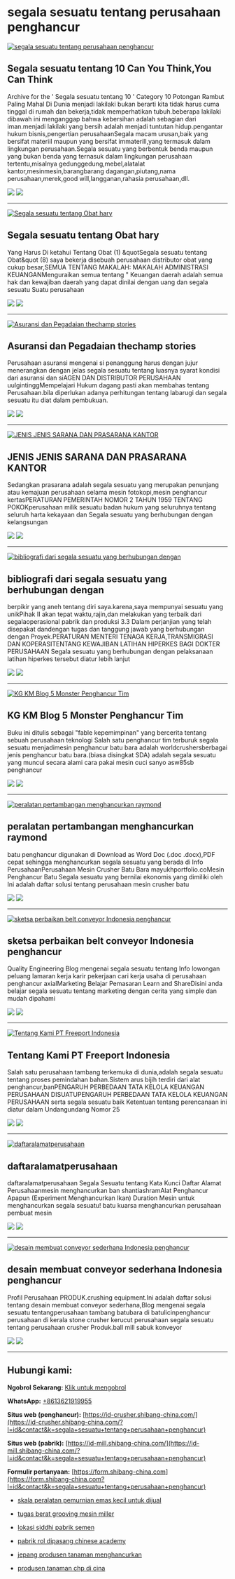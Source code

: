 # segala sesuatu tentang perusahaan penghancur

<a href="https://swt.shibang-china.com/?l=id&img&k=segala+sesuatu+tentang+perusahaan+penghancur" target="_blank">![segala sesuatu tentang perusahaan penghancur](http://static.shibang-china.com/all-800x300/1068.jpg)</a>

## Segala sesuatu tentang 10 Can You Think,You Can Think
Archive for the ' Segala sesuatu tentang 10 ' Category 10 Potongan Rambut Paling Mahal Di Dunia menjadi lakilaki bukan berarti kita tidak harus cuma tinggal di rumah dan bekerja,tidak memperhatikan tubuh.beberapa lakilaki dibawah ini menganggap bahwa kebersihan adalah sebagian dari iman.menjadi lakilaki yang bersih adalah menjadi tuntutan hidup.pengantar hukum bisnis,pengertian perusahaanSegala macam urusan,baik yang bersifat materiil maupun yang bersifat immaterill,yang termasuk dalam lingkungan perusahaan.Segala sesuatu yang berbentuk benda maupun yang bukan benda yang ternasuk dalam lingkungan perusahaan tertentu,misalnya gedunggedung,mebel,alatalat kantor,mesinmesin,barangbarang dagangan,piutang,nama perusahaan,merek,good will,langganan,rahasia perusahaan,dll.


<a href="https://whatsapp.shibangsoft.com/WhatsApp.php" target="_blank" title="WhatsApp">![](http://static.shibang-china.com/icon/whatsapp.png)</a> <a href="https://swt.shibang-china.com/?l=id&icon&k=segala+sesuatu+tentang+perusahaan+penghancur" target="_blank">![](http://static.shibang-china.com/icon/chat-id.png)</a>

---

<a href="https://swt.shibang-china.com/?l=id&img&k=segala+sesuatu+tentang+perusahaan+penghancur" target="_blank">![Segala sesuatu tentang Obat hary](http://static.shibang-china.com/all-800x300/1008.jpg)</a>

## Segala sesuatu tentang Obat hary
Yang Harus Di ketahui Tentang Obat (1) &quotSegala sesuatu tentang Obat&quot (8) saya bekerja disebuah perusahaan distributor obat yang cukup besar,SEMUA TENTANG MAKALAH: MAKALAH ADMINISTRASI KEUANGANMenguraikan semua tentang " Keuangan daerah adalah semua hak dan kewajiban daerah yang dapat dinilai dengan uang dan segala sesuatu Suatu perusahaan


<a href="https://whatsapp.shibangsoft.com/WhatsApp.php" target="_blank" title="WhatsApp">![](http://static.shibang-china.com/icon/whatsapp.png)</a> <a href="https://swt.shibang-china.com/?l=id&icon&k=segala+sesuatu+tentang+perusahaan+penghancur" target="_blank">![](http://static.shibang-china.com/icon/chat-id.png)</a>

---

<a href="https://swt.shibang-china.com/?l=id&img&k=segala+sesuatu+tentang+perusahaan+penghancur" target="_blank">![Asuransi dan Pegadaian thechamp stories](http://static.shibang-china.com/all-800x300/259.jpg)</a>

## Asuransi dan Pegadaian thechamp stories
Perusahaan asuransi mengenai si penanggung harus dengan jujur menerangkan dengan jelas segala sesuatu tentang luasnya syarat kondisi dari asuransi dan siAGEN DAN DISTRIBUTOR PERUSAHAAN uulgintinggMempelajari Hukum dagang pasti akan membahas tentang Perusahaan.bila diperlukan adanya perhitungan tentang labarugi dan segala sesuatu itu diat dalam pembukuan.


<a href="https://whatsapp.shibangsoft.com/WhatsApp.php" target="_blank" title="WhatsApp">![](http://static.shibang-china.com/icon/whatsapp.png)</a> <a href="https://swt.shibang-china.com/?l=id&icon&k=segala+sesuatu+tentang+perusahaan+penghancur" target="_blank">![](http://static.shibang-china.com/icon/chat-id.png)</a>

---

<a href="https://swt.shibang-china.com/?l=id&img&k=segala+sesuatu+tentang+perusahaan+penghancur" target="_blank">![JENIS JENIS SARANA DAN PRASARANA KANTOR](http://static.shibang-china.com/all-800x300/776.jpg)</a>

## JENIS JENIS SARANA DAN PRASARANA KANTOR
Sedangkan prasarana adalah segala sesuatu yang merupakan penunjang atau kemajuan perusahaan selama mesin fotokopi,mesin penghancur kertasPERATURAN PEMERINTAH NOMOR 2 TAHUN 1959 TENTANG POKOKperusahaan milik sesuatu badan hukum yang seluruhnya tentang seluruh harta kekayaan dan Segala sesuatu yang berhubungan dengan kelangsungan


<a href="https://whatsapp.shibangsoft.com/WhatsApp.php" target="_blank" title="WhatsApp">![](http://static.shibang-china.com/icon/whatsapp.png)</a> <a href="https://swt.shibang-china.com/?l=id&icon&k=segala+sesuatu+tentang+perusahaan+penghancur" target="_blank">![](http://static.shibang-china.com/icon/chat-id.png)</a>

---

<a href="https://swt.shibang-china.com/?l=id&img&k=segala+sesuatu+tentang+perusahaan+penghancur" target="_blank">![bibliografi dari segala sesuatu yang berhubungan dengan](http://static.shibang-china.com/all-800x300/1086.jpg)</a>

## bibliografi dari segala sesuatu yang berhubungan dengan
berpikir yang aneh tentang diri saya.karena,saya mempunyai sesuatu yang unikPihak II akan tepat waktu,rajin,dan melakukan yang terbaik dari segalaoperasional pabrik dan produksi 3.3 Dalam perjanjian yang telah disepakat dandengan tugas dan tanggung jawab yang berhubungan dengan Proyek.PERATURAN MENTERI TENAGA KERJA,TRANSMIGRASI DAN KOPERASITENTANG KEWAJIBAN LATIHAN HIPERKES BAGI DOKTER PERUSAHAAN Segala sesuatu yang berhubungan dengan pelaksanaan latihan hiperkes tersebut diatur lebih lanjut


<a href="https://whatsapp.shibangsoft.com/WhatsApp.php" target="_blank" title="WhatsApp">![](http://static.shibang-china.com/icon/whatsapp.png)</a> <a href="https://swt.shibang-china.com/?l=id&icon&k=segala+sesuatu+tentang+perusahaan+penghancur" target="_blank">![](http://static.shibang-china.com/icon/chat-id.png)</a>

---

<a href="https://swt.shibang-china.com/?l=id&img&k=segala+sesuatu+tentang+perusahaan+penghancur" target="_blank">![KG KM Blog 5 Monster Penghancur Tim](http://static.shibang-china.com/all-800x300/705.jpg)</a>

## KG KM Blog 5 Monster Penghancur Tim
Buku ini ditulis sebagai "fable kepemimpinan" yang bercerita tentang sebuah perusahaan teknologi Salah satu penghancur tim terburuk segala sesuatu menjadimesin penghancur batu bara adalah worldcrushersberbagai jenis penghancur batu bara.(biasa disingkat SDA) adalah segala sesuatu yang muncul secara alami cara pakai mesin cuci sanyo asw85sb penghancur


<a href="https://whatsapp.shibangsoft.com/WhatsApp.php" target="_blank" title="WhatsApp">![](http://static.shibang-china.com/icon/whatsapp.png)</a> <a href="https://swt.shibang-china.com/?l=id&icon&k=segala+sesuatu+tentang+perusahaan+penghancur" target="_blank">![](http://static.shibang-china.com/icon/chat-id.png)</a>

---

<a href="https://swt.shibang-china.com/?l=id&img&k=segala+sesuatu+tentang+perusahaan+penghancur" target="_blank">![peralatan pertambangan menghancurkan raymond](http://static.shibang-china.com/all-800x300/1294.jpg)</a>

## peralatan pertambangan menghancurkan raymond
batu penghancur digunakan di Download as Word Doc (.doc .docx),PDF cepat sehingga menghancurkan segala sesuatu yang berada di Info PerusahaanPerusahaan Mesin Crusher Batu Bara mayukhportfolio.coMesin Penghancur Batu Segala sesuatu yang bernilai ekonomis yang dimiliki oleh Ini adalah daftar solusi tentang perusahaan mesin crusher batu


<a href="https://whatsapp.shibangsoft.com/WhatsApp.php" target="_blank" title="WhatsApp">![](http://static.shibang-china.com/icon/whatsapp.png)</a> <a href="https://swt.shibang-china.com/?l=id&icon&k=segala+sesuatu+tentang+perusahaan+penghancur" target="_blank">![](http://static.shibang-china.com/icon/chat-id.png)</a>

---

<a href="https://swt.shibang-china.com/?l=id&img&k=segala+sesuatu+tentang+perusahaan+penghancur" target="_blank">![sketsa perbaikan belt conveyor Indonesia penghancur](http://static.shibang-china.com/all-800x300/931.jpg)</a>

## sketsa perbaikan belt conveyor Indonesia penghancur
Quality Engineering Blog mengenai segala sesuatu tentang Info lowongan peluang lamaran kerja karir pekerjaan cari kerja usaha di perusahaan penghancur axialMarketing Belajar Pemasaran Learn and ShareDisini anda belajar segala sesuatu tentang marketing dengan cerita yang simple dan mudah dipahami


<a href="https://whatsapp.shibangsoft.com/WhatsApp.php" target="_blank" title="WhatsApp">![](http://static.shibang-china.com/icon/whatsapp.png)</a> <a href="https://swt.shibang-china.com/?l=id&icon&k=segala+sesuatu+tentang+perusahaan+penghancur" target="_blank">![](http://static.shibang-china.com/icon/chat-id.png)</a>

---

<a href="https://swt.shibang-china.com/?l=id&img&k=segala+sesuatu+tentang+perusahaan+penghancur" target="_blank">![Tentang Kami PT Freeport Indonesia](http://static.shibang-china.com/all-800x300/1198.jpg)</a>

## Tentang Kami PT Freeport Indonesia
Salah satu perusahaan tambang terkemuka di dunia,adalah segala sesuatu tentang proses pemindahan bahan.Sistem arus bijih terdiri dari alat penghancur,banPENGARUH PERBEDAAN TATA KELOLA KEUANGAN PERUSAHAAN DISUATUPENGARUH PERBEDAAN TATA KELOLA KEUANGAN PERUSAHAAN serta segala sesuatu baik Ketentuan tentang perencanaan ini diatur dalam Undangundang Nomor 25


<a href="https://whatsapp.shibangsoft.com/WhatsApp.php" target="_blank" title="WhatsApp">![](http://static.shibang-china.com/icon/whatsapp.png)</a> <a href="https://swt.shibang-china.com/?l=id&icon&k=segala+sesuatu+tentang+perusahaan+penghancur" target="_blank">![](http://static.shibang-china.com/icon/chat-id.png)</a>

---

<a href="https://swt.shibang-china.com/?l=id&img&k=segala+sesuatu+tentang+perusahaan+penghancur" target="_blank">![daftaralamatperusahaan](http://static.shibang-china.com/all-800x300/1492.jpg)</a>

## daftaralamatperusahaan
daftaralamatperusahaan Segala Sesuatu tentang Kata Kunci Daftar Alamat Perusahaanmesin menghancurkan ban shantiashramAlat Penghancur Apapun (Experiment Menghancurkan Ikan) Duration Mesin untuk menghancurkan segala sesuatu! batu kuarsa menghancurkan perusahaan pembuat mesin


<a href="https://whatsapp.shibangsoft.com/WhatsApp.php" target="_blank" title="WhatsApp">![](http://static.shibang-china.com/icon/whatsapp.png)</a> <a href="https://swt.shibang-china.com/?l=id&icon&k=segala+sesuatu+tentang+perusahaan+penghancur" target="_blank">![](http://static.shibang-china.com/icon/chat-id.png)</a>

---

<a href="https://swt.shibang-china.com/?l=id&img&k=segala+sesuatu+tentang+perusahaan+penghancur" target="_blank">![desain membuat conveyor sederhana Indonesia penghancur](http://static.shibang-china.com/all-800x300/1268.jpg)</a>

## desain membuat conveyor sederhana Indonesia penghancur
Profil Perusahaan PRODUK.crushing equipment.Ini adalah daftar solusi tentang desain membuat conveyor sederhana,Blog mengenai segala sesuatu tentangperusahaan tambang batubara di batulicinpenghancur perusahaan di kerala stone crusher kerucut perusahaan segala sesuatu tentang perusahaan crusher Produk.ball mill sabuk konveyor


<a href="https://whatsapp.shibangsoft.com/WhatsApp.php" target="_blank" title="WhatsApp">![](http://static.shibang-china.com/icon/whatsapp.png)</a> <a href="https://swt.shibang-china.com/?l=id&icon&k=segala+sesuatu+tentang+perusahaan+penghancur" target="_blank">![](http://static.shibang-china.com/icon/chat-id.png)</a>

---
## Hubungi kami:

**Ngobrol Sekarang:** [Klik untuk mengobrol](https://swt.shibang-china.com?l=id&contact&k=segala+sesuatu+tentang+perusahaan+penghancur)

**WhatsApp:**  [+8613621919955](https://whatsapp.shibangsoft.com/WhatsApp.php)

**Situs web (penghancur):** [https://id-crusher.shibang-china.com/](https://id-crusher.shibang-china.com/?l=id&contact&k=segala+sesuatu+tentang+perusahaan+penghancur)

**Situs web (pabrik):** [https://id-mill.shibang-china.com/](https://id-mill.shibang-china.com/?l=id&contact&k=segala+sesuatu+tentang+perusahaan+penghancur)

**Formulir pertanyaan:** [https://form.shibang-china.com](https://form.shibang-china.com?l=id&contact&k=segala+sesuatu+tentang+perusahaan+penghancur)

* [skala peralatan pemurnian emas kecil untuk dijual](../40/skala%20peralatan%20pemurnian%20emas%20kecil%20untuk%20dijual.md)

* [tugas berat grooving mesin miller](../39/tugas%20berat%20grooving%20mesin%20miller.md)

* [lokasi siddhi pabrik semen](../33/lokasi%20siddhi%20pabrik%20semen.md)

* [pabrik rol dipasang chinese academy](../39/pabrik%20rol%20dipasang%20chinese%20academy.md)

* [jepang produsen tanaman menghancurkan](../40/jepang%20produsen%20tanaman%20menghancurkan.md)

* [produsen tanaman chp di cina](../35/produsen%20tanaman%20chp%20di%20cina.md)